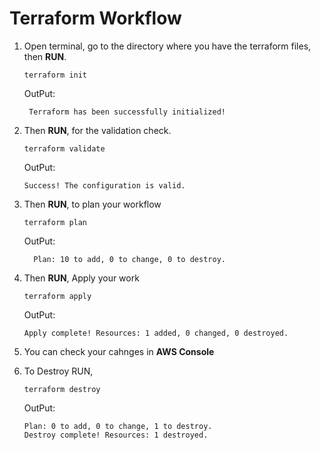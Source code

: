 # Terraform Workflow

1. Open terminal, go to the directory where you have the terraform files, then **RUN**.
   ```
   terraform init
   ```
   OutPut:
   ```
    Terraform has been successfully initialized!
   ```

2. Then **RUN**, for the validation check.
   ```
   terraform validate
   ```
   OutPut:
   ```
   Success! The configuration is valid.
   ```

3. Then **RUN**, to plan your workflow
   ```
   terraform plan
   ```
   OutPut:
   ```
     Plan: 10 to add, 0 to change, 0 to destroy.
   ```

4. Then **RUN**, Apply your work
   ```
   terraform apply
   ```
   OutPut:
   ```
   Apply complete! Resources: 1 added, 0 changed, 0 destroyed.
   ```

5. You can check your cahnges in **AWS Console**

6. To Destroy RUN,
   ```
   terraform destroy
   ```
   OutPut:
   ```
   Plan: 0 to add, 0 to change, 1 to destroy.
   Destroy complete! Resources: 1 destroyed.
   ```
   
